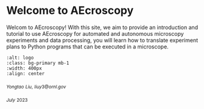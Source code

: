 # Welcome to AEcroscopy

Welcom to AEcroscopy! With this site, we aim to provide an introduction and tutorial to use AEcroscopy for automated and autonomous microscopy experiments and data processing, you will learn how to translate experiment plans to Python programs that can be executed in a microscope. 

```{image} ../images/logo.png
:alt: logo
:class: bg-primary mb-1
:width: 400px
:align: center
```

$_{Yongtao}$ $_{Liu,}$ $_{liuy3@ornl.gov}$

$_{July}$ $_{2023}$
